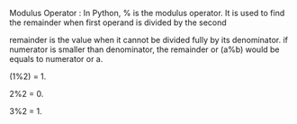 Modulus Operator : In Python, % is the modulus operator. It is used to find the remainder when first operand is divided by the second

remainder is the value when it cannot be divided fully by its denominator.
if numerator is smaller than denominator, the remainder or (a%b) would be equals to numerator or a.

(1%2) = 1.

2%2 = 0.

3%2 = 1.
